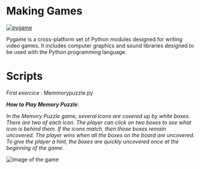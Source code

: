 # Making Games

[![pygame](https://xivilization.net/~marek/tex/pygame/pygame_logo.png)](https://nodesource.com/products/nsolid)

Pygame is a cross-platform set of Python modules designed for writing video games. It includes computer graphics and sound libraries designed to be used with the Python programming language.


# Scripts  

_First exercice_ : Memmorypuzzle.py  

**_How to Play Memory Puzzle_**:  

_In the Memory Puzzle game, several icons are covered up by white boxes. There are two of each
icon. The player can click on two boxes to see what icon is behind them. If the icons match, then
those boxes remain uncovered. The player wins when all the boxes on the board are uncovered.
To give the player a hint, the boxes are quickly uncovered once at the beginning of the game._

 ![Image of the game](https://inventwithpython.com/pygame/chapter3_files/image001.jpg)


